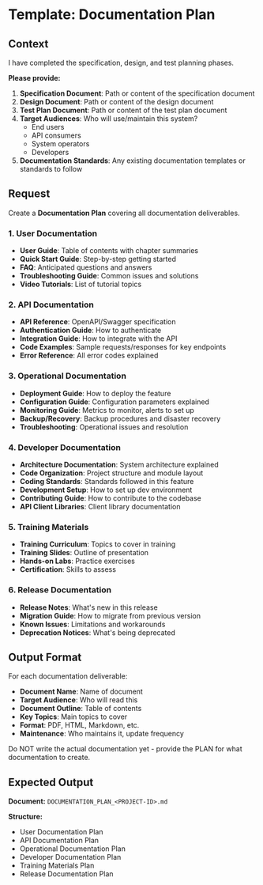 # Template: Documentation Plan

## Context

I have completed the specification, design, and test planning phases.

**Please provide:**

1. **Specification Document**: Path or content of the specification document
2. **Design Document**: Path or content of the design document
3. **Test Plan Document**: Path or content of the test plan document
4. **Target Audiences**: Who will use/maintain this system?
   - End users
   - API consumers
   - System operators
   - Developers
5. **Documentation Standards**: Any existing documentation templates or standards to follow

## Request

Create a **Documentation Plan** covering all documentation deliverables.

### 1. User Documentation

- **User Guide**: Table of contents with chapter summaries
- **Quick Start Guide**: Step-by-step getting started
- **FAQ**: Anticipated questions and answers
- **Troubleshooting Guide**: Common issues and solutions
- **Video Tutorials**: List of tutorial topics

### 2. API Documentation

- **API Reference**: OpenAPI/Swagger specification
- **Authentication Guide**: How to authenticate
- **Integration Guide**: How to integrate with the API
- **Code Examples**: Sample requests/responses for key endpoints
- **Error Reference**: All error codes explained

### 3. Operational Documentation

- **Deployment Guide**: How to deploy the feature
- **Configuration Guide**: Configuration parameters explained
- **Monitoring Guide**: Metrics to monitor, alerts to set up
- **Backup/Recovery**: Backup procedures and disaster recovery
- **Troubleshooting**: Operational issues and resolution

### 4. Developer Documentation

- **Architecture Documentation**: System architecture explained
- **Code Organization**: Project structure and module layout
- **Coding Standards**: Standards followed in this feature
- **Development Setup**: How to set up dev environment
- **Contributing Guide**: How to contribute to the codebase
- **API Client Libraries**: Client library documentation

### 5. Training Materials

- **Training Curriculum**: Topics to cover in training
- **Training Slides**: Outline of presentation
- **Hands-on Labs**: Practice exercises
- **Certification**: Skills to assess

### 6. Release Documentation

- **Release Notes**: What's new in this release
- **Migration Guide**: How to migrate from previous version
- **Known Issues**: Limitations and workarounds
- **Deprecation Notices**: What's being deprecated

## Output Format

For each documentation deliverable:

- **Document Name**: Name of document
- **Target Audience**: Who will read this
- **Document Outline**: Table of contents
- **Key Topics**: Main topics to cover
- **Format**: PDF, HTML, Markdown, etc.
- **Maintenance**: Who maintains it, update frequency

Do NOT write the actual documentation yet - provide the PLAN for what documentation to create.

## Expected Output

**Document:** `DOCUMENTATION_PLAN_<PROJECT-ID>.md`

**Structure:**

- User Documentation Plan
- API Documentation Plan
- Operational Documentation Plan
- Developer Documentation Plan
- Training Materials Plan
- Release Documentation Plan